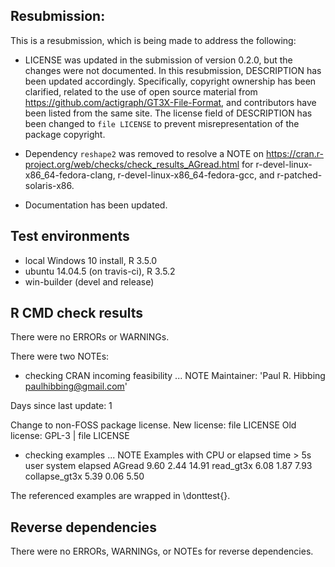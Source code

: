 ## Resubmission:
This is a resubmission, which is being made to address the following:

* LICENSE was updated in the submission of version 0.2.0, but the
    changes were not documented. In this resubmission, DESCRIPTION has
    been updated accordingly. Specifically, copyright ownership has been
    clarified, related to the use of open source material from
    <https://github.com/actigraph/GT3X-File-Format>, and contributors have
    been listed from the same site. The license field of DESCRIPTION has
    been changed to `file LICENSE` to prevent misrepresentation of the
    package copyright.
    
* Dependency `reshape2` was removed to resolve a NOTE on
    <https://cran.r-project.org/web/checks/check_results_AGread.html> for
    r-devel-linux-x86_64-fedora-clang, r-devel-linux-x86_64-fedora-gcc, and
    r-patched-solaris-x86.
    
* Documentation has been updated.


## Test environments
* local Windows 10 install, R 3.5.0
* ubuntu 14.04.5 (on travis-ci), R 3.5.2
* win-builder (devel and release)

## R CMD check results
There were no ERRORs or WARNINGs.

There were two NOTEs:

* checking CRAN incoming feasibility ... NOTE
Maintainer: 'Paul R. Hibbing <paulhibbing@gmail.com>'

Days since last update: 1

Change to non-FOSS package license.
New license:
  file LICENSE
Old license:
  GPL-3 | file LICENSE

* checking examples ... NOTE
Examples with CPU or elapsed time > 5s
              user system elapsed
AGread        9.60   2.44   14.91
read_gt3x     6.08   1.87    7.93
collapse_gt3x 5.39   0.06    5.50

The referenced examples are wrapped in \donttest{}.

## Reverse dependencies
There were no ERRORs, WARNINGs, or NOTEs for reverse dependencies.
